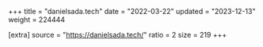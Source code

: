 +++
title = "danielsada.tech"
date = "2022-03-22"
updated = "2023-12-13"
weight = 224444

[extra]
source = "https://danielsada.tech/"
ratio = 2
size = 219
+++
